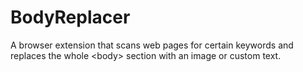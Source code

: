 # BodyReplacer
A browser extension that scans web pages for certain keywords and replaces the whole &lt;body> section with an image or custom text.
